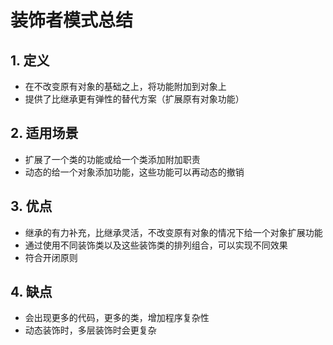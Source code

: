 # 装饰者模式总结



## 1. 定义

- 在不改变原有对象的基础之上，将功能附加到对象上
- 提供了比继承更有弹性的替代方案（扩展原有对象功能）

## 2. 适用场景

- 扩展了一个类的功能或给一个类添加附加职责
- 动态的给一个对象添加功能，这些功能可以再动态的撤销

## 3. 优点

- 继承的有力补充，比继承灵活，不改变原有对象的情况下给一个对象扩展功能
- 通过使用不同装饰类以及这些装饰类的排列组合，可以实现不同效果
- 符合开闭原则

## 4. 缺点

- 会出现更多的代码，更多的类，增加程序复杂性
- 动态装饰时，多层装饰时会更复杂



